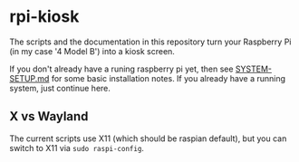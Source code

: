 # rpi-kiosk

The scripts and the documentation in this repository turn your Raspberry Pi (in
my case '4 Model B') into a kiosk screen.

If you don't already have a runing raspberry pi yet, then see
[SYSTEM-SETUP.md](SYSTEM-SETUP.md) for some basic installation notes. If you
already have a running system, just continue here.

## X vs Wayland

The current scripts use X11 (which should be raspian default), but you can switch to X11 via `sudo raspi-config`.
